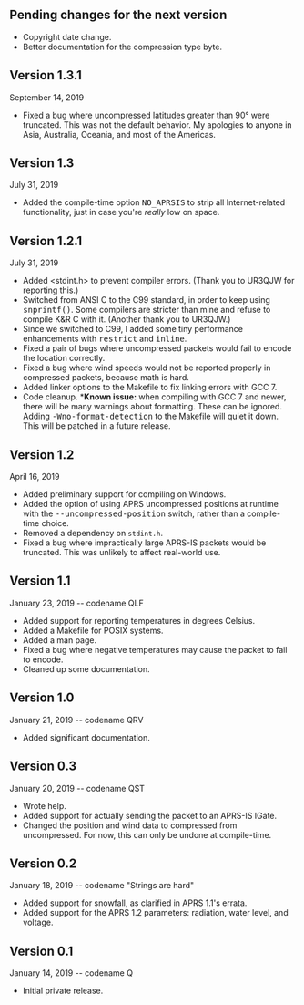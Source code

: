 ## Pending changes for the next version
* Copyright date change.
* Better documentation for the compression type byte.

## Version 1.3.1
<time datetime="2019-09-14T11:46:52-04:00">September 14, 2019</time>
* Fixed a bug where uncompressed latitudes greater than 90° were truncated.  This was not the default behavior. My apologies to anyone in Asia, Australia, Oceania, and most of the Americas.

## Version 1.3
<time datetime="2019-07-31T01:54:29-04:00">July 31, 2019</time>
* Added the compile-time option <tt>NO_APRSIS</tt> to strip all Internet-related functionality, just in case you're <em>really</em> low on space.

## Version 1.2.1
<time datetime="2019-07-31T01:13:29-04:00">July 31, 2019</time>
* Added &lt;stdint.h&gt; to prevent compiler errors.  (Thank you to UR3QJW for reporting this.)
* Switched from ANSI C to the C99 standard, in order to keep using <tt>snprintf()</tt>.  Some compilers are stricter than mine and refuse to compile K&R C with it.  (Another thank you to UR3QJW.)
* Since we switched to C99, I added some tiny performance enhancements with <tt>restrict</tt> and <tt>inline</tt>.
* Fixed a pair of bugs where uncompressed packets would fail to encode the location correctly.
* Fixed a bug where wind speeds would not be reported properly in compressed packets, because math is hard.
* Added linker options to the Makefile to fix linking errors with GCC 7.
* Code cleanup.
*<strong>Known issue:</strong> when compiling with GCC 7 and newer, there will be many warnings about formatting.  These can be ignored.  Adding <tt>-Wno-format-detection</tt> to the Makefile will quiet it down.  This will be patched in a future release.

## Version 1.2
<time datetime="2019-04-16T03:10:07-04:00">April 16, 2019</time>
* Added preliminary support for compiling on Windows.
* Added the option of using APRS uncompressed positions at runtime with the  <tt>--uncompressed-position</tt> switch, rather than a compile-time choice.
* Removed a dependency on <code>stdint.h</code>.
* Fixed a bug where impractically large APRS-IS packets would be truncated.  This was unlikely to affect real-world use.

## Version 1.1
<time datetime="2019-01-23T11:18:00-05:00">January 23, 2019</time> -- codename QLF
* Added support for reporting temperatures in degrees Celsius.
* Added a Makefile for POSIX systems.
* Added a man page.
* Fixed a bug where negative temperatures may cause the packet to fail to encode.
* Cleaned up some documentation.

## Version 1.0
<time datetime="2019-01-21T00:55:00-05:00">January 21, 2019</time> -- codename QRV
* Added significant documentation.

## Version 0.3
<time datetime="2019-01-20T23:04:02-05:00">January 20, 2019</time> -- codename QST
* Wrote help.
* Added support for actually sending the packet to an APRS-IS IGate.
* Changed the position and wind data to compressed from uncompressed.  For now, this can only be undone at compile-time.

## Version 0.2
<time datetime="2019-01-18">January 18, 2019</time> -- codename "Strings are hard"
* Added support for snowfall, as clarified in APRS 1.1's errata.
* Added support for the APRS 1.2 parameters: radiation, water level, and voltage.

## Version 0.1
<time datetime="2019-01-14T22:15:00-05:00">January 14, 2019</time> -- codename Q
* Initial private release.
